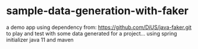 # sample-data-generation-with-faker

a demo app using dependency from:
https://github.com/DiUS/java-faker.git
to play and test with some data generated for a project...
using spring initializer java 11 and maven